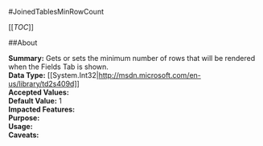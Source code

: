 #JoinedTablesMinRowCount

[[_TOC_]]

##About

**Summary:**  Gets or sets the minimum number of rows that will be rendered when the Fields Tab is shown.   
**Data Type:** [[System.Int32|http://msdn.microsoft.com/en-us/library/td2s409d]]  
**Accepted Values:**   
**Default Value:** 1  
**Impacted Features:**   
**Purpose:**   
**Usage:**   
**Caveats:**   

